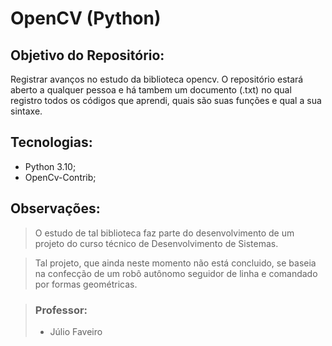 # **OpenCV** (Python)

## Objetivo do Repositório:
Registrar avanços no estudo da biblioteca opencv. O repositório estará aberto a qualquer pessoa e há tambem um documento (.txt) no qual registro todos os códigos que aprendi, quais são suas funções e qual a sua sintaxe.

## Tecnologias:
- Python 3.10;
- OpenCv-Contrib;

## Observações:
> O estudo de tal biblioteca faz parte do desenvolvimento de um projeto do curso técnico de Desenvolvimento de Sistemas.

> Tal projeto, que ainda neste momento não está concluido, se baseia na confecção de um robô autônomo seguidor de linha e comandado por formas geométricas.

> ### Professor:
> - Júlio Faveiro